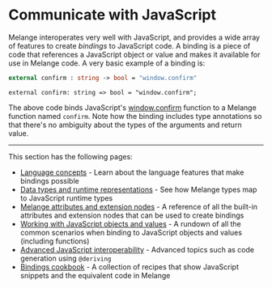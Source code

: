 # Communicate with JavaScript

Melange interoperates very well with JavaScript, and provides a wide array of
features to create *bindings* to JavaScript code. A binding is a piece of code
that references a JavaScript object or value and makes it available for use in
Melange code. A very basic example of a binding is:

```ocaml
external confirm : string -> bool = "window.confirm"
```
```reasonml
external confirm: string => bool = "window.confirm";
```

The above code binds JavaScript's
[window.confirm](https://developer.mozilla.org/en-US/docs/Web/API/Window/confirm)
function to a Melange function named `confirm`. Note how the binding includes
type annotations so that there's no ambiguity about the types of the arguments
and return value.

---

This section has the following pages:

- [Language concepts](/language-concepts) - Learn about the language features
  that make bindings possible
- [Data types and runtime representations](/data-types-and-runtime-rep) - See
  how Melange types map to JavaScript runtime types
- [Melange attributes and extension nodes](/attributes-and-extension-nodes) - A
  reference of all the built-in attributes and extension nodes that can be used
  to create bindings
- [Working with JavaScript objects and
  values](/working-with-js-objects-and-values) - A rundown of all the common
  scenarios when binding to JavaScript objects and values (including functions)
- [Advanced JavaScript interoperability](/advanced-js-interop.md) - Advanced
  topics such as code generation using `@deriving`
- [Bindings cookbook](/bindings-cookbook) - A collection of recipes that show
  JavaScript snippets and the equivalent code in Melange
